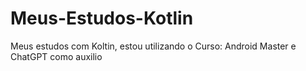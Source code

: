 # Meus-Estudos-Kotlin
 Meus estudos com Koltin, estou utilizando o Curso: Android Master e ChatGPT como auxilio
